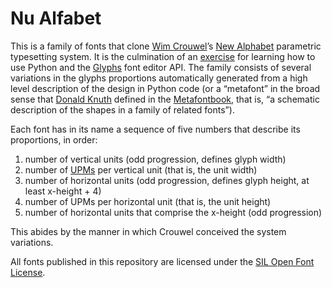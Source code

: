 # Nu Alfabet

This is a family of fonts that clone [Wim Crouwel](https://en.wikipedia.org/wiki/Wim_Crouwel)’s [New Alphabet](https://en.wikipedia.org/wiki/New_Alphabet) parametric typesetting system. It is the culmination of an [exercise](https://github.com/rdazvd/new-alphabet-generator) for learning how to use Python and the [Glyphs](https://glyphsapp.com/) font editor API. The family consists of several variations in the glyphs proportions automatically generated from a high level description of the design in Python code (or a “metafont” in the broad sense that [Donald Knuth](https://en.wikipedia.org/wiki/Donald_Knuth) defined in the [Metafontbook](https://www.amazon.com/Metafont-Book-Donald-Knuth/dp/0201134446), that is, “a schematic description of the shapes in a family of related fonts”).

Each font has in its name a sequence of five numbers that describe its proportions, in order:  
1. number of vertical units (odd progression, defines glyph width)  
2. number of [UPMs](http://luc.devroye.org/ump.html) per vertical unit (that is, the unit width)  
3. number of horizontal units (odd progression, defines glyph height, at least x-height + 4)  
4. number of UPMs per horizontal unit (that is, the unit height)  
5. number of horizontal units that comprise the x-height (odd progression)  

This abides by the manner in which Crouwel conceived the system variations.

All fonts published in this repository are licensed under the [SIL Open Font License](http://scripts.sil.org/cms/scripts/page.php?site_id=nrsi&id=OFL).
